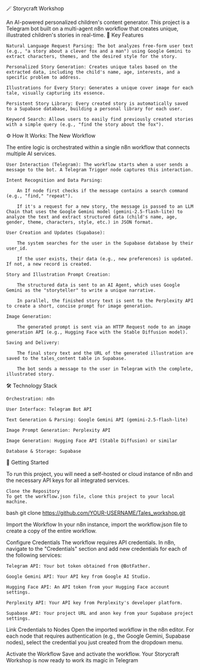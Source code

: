 🪄 Storycraft Workshop

An AI-powered personalized children's content generator. This project is a Telegram bot built on a multi-agent n8n workflow that creates unique, illustrated children's stories in real-time.
🌟 Key Features

    Natural Language Request Parsing: The bot analyzes free-form user text (e.g., "a story about a clever fox and a man") using Google Gemini to extract characters, themes, and the desired style for the story.

    Personalized Story Generation: Creates unique tales based on the extracted data, including the child's name, age, interests, and a specific problem to address.

    Illustrations for Every Story: Generates a unique cover image for each tale, visually capturing its essence.

    Persistent Story Library: Every created story is automatically saved to a Supabase database, building a personal library for each user.

    Keyword Search: Allows users to easily find previously created stories with a simple query (e.g., "find the story about the fox").

⚙️ How It Works: The New Workflow

The entire logic is orchestrated within a single n8n workflow that connects multiple AI services.

    User Interaction (Telegram): The workflow starts when a user sends a message to the bot. A Telegram Trigger node captures this interaction.

    Intent Recognition and Data Parsing:

        An If node first checks if the message contains a search command (e.g., "find," "repeat").

        If it's a request for a new story, the message is passed to an LLM Chain that uses the Google Gemini model (gemini-2.5-flash-lite) to analyze the text and extract structured data (child's name, age, gender, theme, characters, style, etc.) in JSON format.

    User Creation and Updates (Supabase):

        The system searches for the user in the Supabase database by their user_id.

        If the user exists, their data (e.g., new preferences) is updated. If not, a new record is created.

    Story and Illustration Prompt Creation:

        The structured data is sent to an AI Agent, which uses Google Gemini as the "storyteller" to write a unique narrative.

        In parallel, the finished story text is sent to the Perplexity API to create a short, concise prompt for image generation.

    Image Generation:

        The generated prompt is sent via an HTTP Request node to an image generation API (e.g., Hugging Face with the Stable Diffusion model).

    Saving and Delivery:

        The final story text and the URL of the generated illustration are saved to the tales_content table in Supabase.

        The bot sends a message to the user in Telegram with the complete, illustrated story.

🛠️ Technology Stack

    Orchestration: n8n

    User Interface: Telegram Bot API

    Text Generation & Parsing: Google Gemini API (gemini-2.5-flash-lite)

    Image Prompt Generation: Perplexity API

    Image Generation: Hugging Face API (Stable Diffusion) or similar

    Database & Storage: Supabase

🚀 Getting Started

To run this project, you will need a self-hosted or cloud instance of n8n and the necessary API keys for all integrated services.

    Clone the Repository
    To get the workflow.json file, clone this project to your local machine.

bash
git clone https://github.com/YOUR-USERNAME/Tales_workshop.git

Import the Workflow
In your n8n instance, import the workflow.json file to create a copy of the entire workflow.

Configure Credentials
The workflow requires API credentials. In n8n, navigate to the "Credentials" section and add new credentials for each of the following services:

    Telegram API: Your bot token obtained from @BotFather.

    Google Gemini API: Your API key from Google AI Studio.

    Hugging Face API: An API token from your Hugging Face account settings.

    Perplexity API: Your API key from Perplexity's developer platform.

    Supabase API: Your project URL and anon key from your Supabase project settings.

Link Credentials to Nodes
Open the imported workflow in the n8n editor. For each node that requires authentication (e.g., the Google Gemini, Supabase nodes), select the credential you just created from the dropdown menu.

Activate the Workflow
Save and activate the workflow. Your Storycraft Workshop is now ready to work its magic in Telegram
